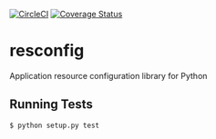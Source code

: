 [![CircleCI](https://circleci.com/gh/okomestudio/resconfig.svg?style=shield)](https://circleci.com/gh/okomestudio/resconfig)
[![Coverage Status](https://coveralls.io/repos/github/okomestudio/resconfig/badge.svg?branch=development)](https://coveralls.io/github/okomestudio/resconfig?branch=development)


# resconfig
Application resource configuration library for Python


## Running Tests

```bash
$ python setup.py test
```
